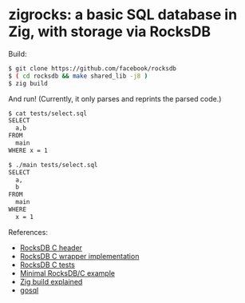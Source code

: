 # zigrocks: a basic SQL database in Zig, with storage via RocksDB

Build:

```bash
$ git clone https://github.com/facebook/rocksdb
$ ( cd rocksdb && make shared_lib -j8 )
$ zig build
```

And run! (Currently, it only parses and reprints the parsed code.)

```bash
$ cat tests/select.sql
SELECT
  a,b
FROM
  main
WHERE x = 1

$ ./main tests/select.sql
SELECT
  a,
  b
FROM
  main
WHERE
  x = 1
```

References:
* [RocksDB C header](https://github.com/facebook/rocksdb/blob/main/include/rocksdb/c.h)
* [RocksDB C wrapper implementation](https://github.com/facebook/rocksdb/blob/main/db/c.cc)
* [RocksDB C tests](https://github.com/facebook/rocksdb/blob/main/db/c_test.c)
* [Minimal RocksDB/C example](https://gist.github.com/nitingupta910/4640638be7e7ad39c41e)
* [Zig build explained](https://zig.news/xq/zig-build-explained-part-3-1ima)
* [gosql](https://github.com/eatonphil/gosql)

